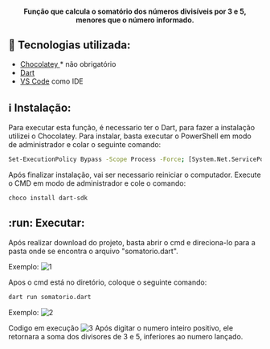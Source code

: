 

<h4 align="center">
   Função que calcula o somatório dos números divisíveis por 3 e 5, menores que o número informado.
</h4>

<p align="center">


## :rocket: Tecnologias utilizada:

-  [Chocolatey ](https://chocolatey.org/)    *  não obrigatório
-  [Dart](https://dart.dev/)
-  [VS Code](https://code.visualstudio.com/) como IDE

## :information_source: Instalação:

Para executar esta função, é necessario ter o Dart, para fazer a instalação utilizei o Chocolatey. Para instalar, basta executar o PowerShell em modo de administrador  e colar o seguinte comando:


```bash
Set-ExecutionPolicy Bypass -Scope Process -Force; [System.Net.ServicePointManager]::SecurityProtocol = [System.Net.ServicePointManager]::SecurityProtocol -bor 3072; iex ((New-Object System.Net.WebClient).DownloadString('https://community.chocolatey.org/install.ps1'))
```
Após finalizar instalação, vai ser necessario reiniciar o computador. Execute o CMD em modo de administrador e cole o comando:

```bash
choco install dart-sdk
```

## :run: Executar:
Após realizar download do projeto, basta abrir o cmd e direciona-lo para a pasta onde se encontra o arquivo "somatorio.dart".

Exemplo:
![1](https://user-images.githubusercontent.com/81199526/183974036-cb00dd42-5229-480f-be1d-a676c5fc4f1e.PNG)

Apos o cmd está no diretório, coloque o seguinte comando:

```bash
dart run somatorio.dart
```
Exemplo:
![2](https://user-images.githubusercontent.com/81199526/183974033-3208767d-1333-4ff0-9c15-a6d6a08a3dfd.PNG)

Codigo em execução
![3](https://user-images.githubusercontent.com/81199526/183974032-5b4ae881-2304-4703-bc65-26f135f46ab1.PNG)
Após digitar o numero inteiro positivo, ele retornara a soma dos divisores de 3 e 5, inferiores ao numero lançado.
